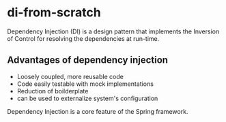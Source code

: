 # di-from-scratch

Dependency Injection (DI) is a design pattern that implements the Inversion of Control for resolving the dependencies at run-time.

## Advantages of dependency injection

- Loosely coupled, more reusable code
- Code easily testable with mock implementations
- Reduction of boilderplate
- can be used to externalize system's configuration

Dependency Injection is a core feature of the Spring framework.

